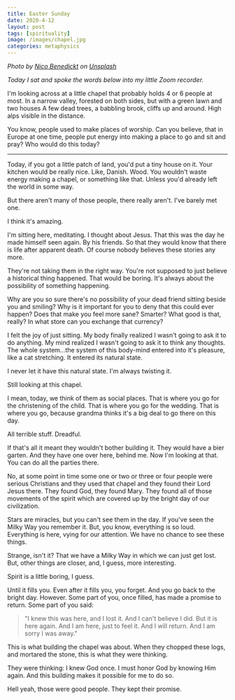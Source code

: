 ```yaml
---
title: Easter Sunday
date: 2020-4-12
layout: post
tags: [spirituality]
image: /images/chapel.jpg
categories: metaphysics
---
```


*Photo by [Nico Benedickt](https://unsplash.com/@benedickt?utm_source=unsplash&utm_medium=referral&utm_content=creditCopyText)
on [Unsplash](https://unsplash.com/s/photos/chapel?utm_source=unsplash&utm_medium=referral&utm_content=creditCopyText)*

*Today I sat and spoke the words below into my little Zoom recorder.*

I'm looking across at a little chapel that probably holds 4 or 6 people at
most. In a narrow valley, forested on both sides, but with a green lawn and two
houses A few dead trees, a babbling brook, cliffs up and around. High alps
visible in the distance.

You know, people used to make places of worship. Can you believe, that in
Europe at one time, people put energy into making a place to go and sit and
pray? Who would do this today?

----

Today, if you got a little patch of land, you'd put a tiny house on it. Your
kitchen would be really nice. Like, Danish. Wood. You wouldn't waste energy
making a chapel, or something like that. Unless you'd already left the world in
some way.

But there aren't many of those people, there really aren't. I've barely met one.

I think it's amazing.

I'm sitting here, meditating. I thought about Jesus. That this was the day he
made himself seen again. By his friends. So that they would know that there is
life after apparent death. Of course nobody believes these stories any more.

They're not taking them in the right way. You're not supposed to just believe a
historical thing happened. That would be boring. It's always about the
possibility of something happening.

Why are you so sure there's no possibility of your dead friend sitting beside
you and smiling? Why is it important for you to deny that this could ever
happen? Does that make you feel more sane? Smarter? What good is that, really?
In what store can you exchange that currency?

I felt the joy of just sitting. My body finally realized I wasn't going to ask
it to do anything. My mind realized I wasn't going to ask it to think any
thoughts. The whole system...the system of this body-mind entered into it's
pleasure, like a cat stretching. It entered its natural state.

I never let it have this natural state. I'm always twisting it.

Still looking at this chapel.

I mean, today, we think of them as social places. That is where you go for the
christening of the child. That is where you go for the wedding. That is where
you go, because grandma thinks it's a big deal to go there on this day.

All terrible stuff. Dreadful.

If that's all it meant they wouldn't bother building it. They would have a bier
garten. And they have one over here, behind me. Now I'm looking at that. You
can do all the parties there.

No, at some point in time some one or two or three or four people were serious
Christians and they used that chapel and they found their Lord Jesus there.
They found God, they found Mary. They found all of those movements of the
spirit which are covered up by the bright day of our civilization.

Stars are miracles, but you can't see them in the day. If you've seen the Milky
Way you remember it. But, you know, everything is so loud. Everything is here,
vying for our attention. We have no chance to see these things.

Strange, isn't it? That we have a Milky Way in which we can just get lost. But,
other things are closer, and, I guess, more interesting.

Spirit is a little boring, I guess.

Until it fills you. Even after it fills you, you forget. And you go back to the
bright day. However. Some part of you, once filled, has made a promise to
return. Some part of you said:

> "I knew this was here, and I lost it. And I can't believe I did. But it is
> here again. And I am here, just to feel it. And I will return. And I am sorry I
> was away."

This is what building the chapel was about. When they chopped these logs, and
mortared the stone, this is what they were thinking.

They were thinking: I knew God once. I must honor God by knowing Him again. And
this building makes it possible for me to do so.

Hell yeah, those were good people. They kept their promise.

